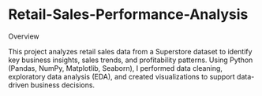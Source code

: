 # Retail-Sales-Performance-Analysis

Overview

This project analyzes retail sales data from a Superstore dataset to identify key business insights, sales trends, and profitability patterns. Using Python (Pandas, NumPy, Matplotlib, Seaborn), I performed data cleaning, exploratory data analysis (EDA), and created visualizations to support data-driven business decisions.
